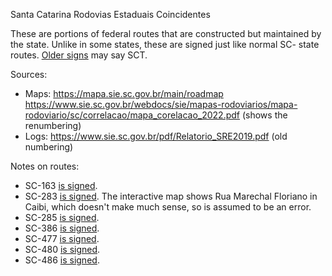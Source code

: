 Santa Catarina Rodovias Estaduais Coincidentes

These are portions of federal routes that are constructed but maintained by the state. Unlike in some states, these are signed just like normal SC- state routes. [Older signs](https://www.google.com/maps/@-27.2168925,-52.0466143,3a,30y,35.57h,107.81t/data=!3m7!1e1!3m5!1sTv-8Hr34KGu9T1knPTKx3g!2e0!5s20140301T000000!7i13312!8i6656?entry=ttu) may say SCT.

Sources:
* Maps: https://mapa.sie.sc.gov.br/main/roadmap https://www.sie.sc.gov.br/webdocs/sie/mapas-rodoviarios/mapa-rodoviario/sc/correlacao/mapa_corelacao_2022.pdf (shows the renumbering)
* Logs: https://www.sie.sc.gov.br/pdf/Relatorio_SRE2019.pdf (old numbering)

Notes on routes:
* SC-163 [is signed](https://www.google.com/maps/@-27.0497884,-53.6221373,3a,15y,93.97h,85.92t/data=!3m6!1e1!3m4!1shKvIFdJkYEOA_B3_6gLt8g!2e0!7i16384!8i8192?entry=ttu).
* SC-283 [is signed](https://www.google.com/maps/@-27.1676115,-53.7032129,3a,43.3y,62.9h,120.57t/data=!3m6!1e1!3m4!1sceSK4f1SAe7s3XCGAUHoXA!2e0!7i16384!8i8192?entry=ttu). The interactive map shows Rua Marechal Floriano in Caibi, which doesn't make much sense, so is assumed to be an error.
* SC-285 [is signed](https://www.google.com/maps/@-29.0255533,-49.6019777,3a,15y,341.87h,85.54t/data=!3m6!1e1!3m4!1sgf5oU-FFaZBVevDBOmfxFA!2e0!7i16384!8i8192?entry=ttu).
* SC-386 [is signed](https://www.google.com/maps/@-27.0095073,-53.5333041,3a,15y,148.21h,81.11t/data=!3m6!1e1!3m4!1sDH3IS30tSHnlV-lwExm5TA!2e0!7i16384!8i8192?entry=ttu).
* SC-477 [is signed](https://www.google.com/maps/@-26.3791765,-50.2171335,3a,15.1y,334.75h,84.36t/data=!3m6!1e1!3m4!1sMbs05U94Zg0OtWHQf6R4vA!2e0!7i16384!8i8192?entry=ttu).
* SC-480 [is signed](https://www.google.com/maps/@-27.1387166,-52.6168133,3a,18.7y,252.38h,85.91t/data=!3m6!1e1!3m4!1skP0e1qBb5qFN2RsQZ5twBg!2e0!7i16384!8i8192?entry=ttu).
* SC-486 [is signed](https://www.google.com/maps/@-26.9387481,-48.7028254,3a,19.5y,249.99h,103.4t/data=!3m6!1e1!3m4!1sQu45Nf9uk1aZGY2Gr-1Atw!2e0!7i16384!8i8192?entry=ttu).
